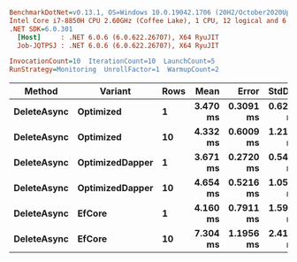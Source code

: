 ``` ini

BenchmarkDotNet=v0.13.1, OS=Windows 10.0.19042.1706 (20H2/October2020Update)
Intel Core i7-8850H CPU 2.60GHz (Coffee Lake), 1 CPU, 12 logical and 6 physical cores
.NET SDK=6.0.301
  [Host]     : .NET 6.0.6 (6.0.622.26707), X64 RyuJIT
  Job-JQTPSJ : .NET 6.0.6 (6.0.622.26707), X64 RyuJIT

InvocationCount=10  IterationCount=10  LaunchCount=5  
RunStrategy=Monitoring  UnrollFactor=1  WarmupCount=2  

```
|      Method |         Variant | Rows |     Mean |     Error |    StdDev |   Median |      Min |       Max |
|------------ |---------------- |----- |---------:|----------:|----------:|---------:|---------:|----------:|
| **DeleteAsync** |       **Optimized** |    **1** | **3.470 ms** | **0.3091 ms** | **0.6245 ms** | **3.229 ms** | **2.802 ms** |  **6.076 ms** |
| **DeleteAsync** |       **Optimized** |   **10** | **4.332 ms** | **0.6009 ms** | **1.2139 ms** | **4.056 ms** | **3.062 ms** | **10.679 ms** |
| **DeleteAsync** | **OptimizedDapper** |    **1** | **3.671 ms** | **0.2720 ms** | **0.5495 ms** | **3.544 ms** | **2.908 ms** |  **5.930 ms** |
| **DeleteAsync** | **OptimizedDapper** |   **10** | **4.654 ms** | **0.5216 ms** | **1.0536 ms** | **4.527 ms** | **3.015 ms** |  **8.072 ms** |
| **DeleteAsync** |          **EfCore** |    **1** | **4.160 ms** | **0.7911 ms** | **1.5981 ms** | **3.675 ms** | **2.801 ms** | **13.392 ms** |
| **DeleteAsync** |          **EfCore** |   **10** | **7.304 ms** | **1.1956 ms** | **2.4151 ms** | **6.696 ms** | **5.370 ms** | **17.704 ms** |
